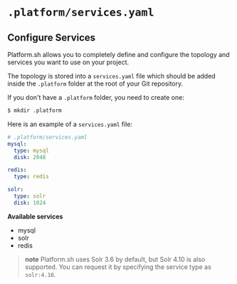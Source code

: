 # `.platform/services.yaml`
## Configure Services

Platform.sh allows you to completely define and configure the topology
and services you want to use on your project.

The topology is stored into a `services.yaml` file which should be added
inside the `.platform` folder at the root of your Git repository.

If you don't have a `.platform` folder, you need to create one:

```bash
$ mkdir .platform
```

Here is an example of a `services.yaml` file:

```yaml
# .platform/services.yaml
mysql:
  type: mysql
  disk: 2048

redis:
  type: redis

solr:
  type: solr
  disk: 1024
```

**Available services**

-   mysql
-   solr
-   redis

> **note**
> Platform.sh uses Solr 3.6 by default, but Solr 4.10 is also supported. You can request it by specifying the service type as ``solr:4.10``.



